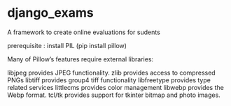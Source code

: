 django_exams
============

A framework to create online evaluations for sudents

prerequisite : install PIL (pip install pillow)

Many of Pillow’s features require external libraries:

libjpeg provides JPEG functionality.
zlib provides access to compressed PNGs
libtiff provides group4 tiff functionality
libfreetype provides type related services
littlecms provides color management
libwebp provides the Webp format.
tcl/tk provides support for tkinter bitmap and photo images.
